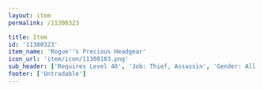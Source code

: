 ```yaml
---
layout: item
permalink: /11300323

title: Item
id: '11300323'
item_name: 'Rogue''s Precious Headgear'
icon_url: 'item/icon/11300103.png'
sub_header: ['Requires Level 40', 'Job: Thief, Assassin', 'Gender: All']
footer: ['Untradable']
---
```

